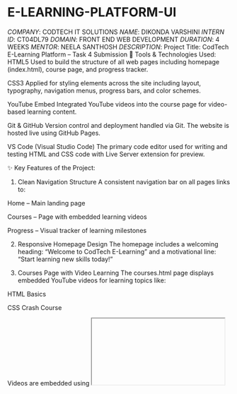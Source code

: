 # E-LEARNING-PLATFORM-UI
*COMPANY*: CODTECH IT SOLUTIONS
*NAME*: DIKONDA VARSHINI
*INTERN ID*: CT04DL79
*DOMAIN*: FRONT END WEB DEVELOPMENT
*DURATION*: 4 WEEKS
*MENTOR*: NEELA SANTHOSH
*DESCRIPTION*: Project Title: CodTech E-Learning Platform – Task 4 Submission
🔧 Tools & Technologies Used:
HTML5
Used to build the structure of all web pages including homepage (index.html), course page, and progress tracker.

CSS3
Applied for styling elements across the site including layout, typography, navigation menus, progress bars, and color schemes.

YouTube Embed
Integrated YouTube videos into the course page for video-based learning content.

Git & GitHub
Version control and deployment handled via Git. The website is hosted live using GitHub Pages.

VS Code (Visual Studio Code)
The primary code editor used for writing and testing HTML and CSS code with Live Server extension for preview.

✨ Key Features of the Project:
1. Clean Navigation Structure
A consistent navigation bar on all pages links to:

Home – Main landing page

Courses – Page with embedded learning videos

Progress – Visual tracker of learning milestones

2. Responsive Homepage Design
The homepage includes a welcoming heading:
“Welcome to CodTech E-Learning”
and a motivational line:
“Start learning new skills today!”

3. Courses Page with Video Learning
The courses.html page displays embedded YouTube videos for learning topics like:

HTML Basics

CSS Crash Course

Videos are embedded using <iframe> with set dimensions for consistency.

4. Progress Tracker with <progress> Tag
The progress.html page includes native HTML progress bars showing completion levels of:

HTML course

CSS course

Easy to visually track the learner’s progress using interactive elements.

5. Unified Design via CSS
A shared style.css file controls:

Background color

Fonts

Header layout

Link styles

Text alignment

CSS ensures a clean, consistent look throughout the project.

6. Live Website Hosting via GitHub Pages
The entire project is hosted publicly using GitHub Pages.

Anyone can access the live website using a GitHub-hosted link, making it sharable and accessible.

📌 Folder Structure:
pgsql
Copy
Edit
codtech-task4-elearning/
├── index.html
├── courses.html
├── progress.html
└── style.css
✅ Conclusion:
This project demonstrates how simple web technologies like HTML and CSS can be used to create an effective and visually appealing e-learning platform. It covers the core essentials of front-end web development, including multi-page layout, embedded video content, and progress tracking. The website is easy to navigate, beginner-friendly, and showcases the ability to organize learning content professionally. By hosting the project on GitHub Pages, it is not only accessible from anywhere but also shows familiarity with version control and modern development workflows. This task has strengthened my skills in HTML, CSS, Git, and project structuring — and serves as a great foundational project for future web development work.
*OUTPUT*:![Image](https://github.com/user-attachments/assets/b20e450d-80df-43af-a063-30669772d880)

![Image](https://github.com/user-attachments/assets/67fa54bf-dea2-476c-a223-edf29f718b05)

![Image](https://github.com/user-attachments/assets/5d4ee2db-2de1-4fe7-9700-7ea2e03568c7)

